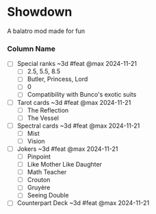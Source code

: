 # Showdown
A balatro mod made for fun

### Column Name
- [ ] Special ranks ~3d #feat @max 2024-11-21
  - [ ] 2.5, 5.5, 8.5
  - [ ] Butler, Princess, Lord
  - [ ] 0
  - [ ] Compatibility with Bunco's exotic suits
- [ ] Tarot cards ~3d #feat @max 2024-11-21
  - [ ] The Reflection
  - [ ] The Vessel
- [ ] Spectral cards ~3d #feat @max 2024-11-21
  - [ ] Mist
  - [ ] Vision
- [ ] Jokers ~3d #feat @max 2024-11-21
  - [ ] Pinpoint
  - [ ] Like Mother Like Daughter
  - [ ] Math Teacher
  - [ ] Crouton
  - [ ] Gruyère
  - [ ] Seeing Double
- [ ] Counterpart Deck ~3d #feat @max 2024-11-21

<!--
### Completed Column ✓
- [x] Completed task title
--!>